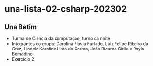 # una-lista-02-csharp-202302
## Una Betim
- Turma de Ciência da computação, turno da noite
- Integrantes do grupo: Carolina Flavia Furtado, Luiz Felipe Ribeiro da Cruz, Lindeia Karoline Lima do Carmo, João Ricardo Cirilo e Rayla Bernadino
- Exercício 2
